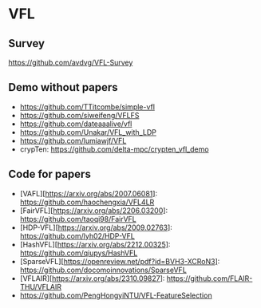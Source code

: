 # VFL
## Survey

https://github.com/avdvg/VFL-Survey

## Demo without papers

* https://github.com/TTitcombe/simple-vfl
* https://github.com/siweifeng/VFLFS
* https://github.com/dateaaalive/vfl
* https://github.com/Unakar/VFL_with_LDP
* https://github.com/lumiawjf/VFL
* crypTen: https://github.com/delta-mpc/crypten_vfl_demo



## Code for papers

* [VAFL][https://arxiv.org/abs/2007.06081]: https://github.com/haochengxia/VFL4LR
* [FairVFL][https://arxiv.org/abs/2206.03200]: https://github.com/taoqi98/FairVFL
* [HDP-VFL][https://arxiv.org/abs/2009.02763]: https://github.com/lyh02/HDP-VFL
* [HashVFL][https://arxiv.org/abs/2212.00325]: https://github.com/qiupys/HashVFL
* [SparseVFL][https://openreview.net/pdf?id=BVH3-XCRoN3]: https://github.com/docomoinnovations/SparseVFL
* [VFLAIR][https://arxiv.org/abs/2310.09827]: https://github.com/FLAIR-THU/VFLAIR
* https://github.com/PengHongyiNTU/VFL-FeatureSelection

